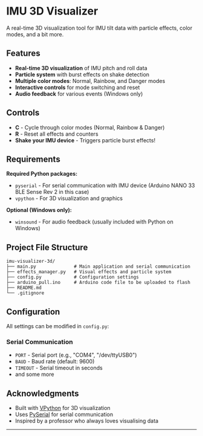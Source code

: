# IMU 3D Visualizer

A real-time 3D visualization tool for IMU tilt data with particle effects, color modes, and a bit more.

## Features

- **Real-time 3D visualization** of IMU pitch and roll data
- **Particle system** with burst effects on shake detection
- **Multiple color modes**: Normal, Rainbow, and Danger modes
- **Interactive controls** for mode switching and reset
- **Audio feedback** for various events (Windows only)

## Controls

- **C** - Cycle through color modes (Normal, Rainbow & Danger)
- **R** - Reset all effects and counters
- **Shake your IMU device** - Triggers particle burst effects!

## Requirements

**Required Python packages:**
- `pyserial` - For serial communication with IMU device (Arduino NANO 33 BLE Sense Rev 2 in this case)
- `vpython` - For 3D visualization and graphics

**Optional (Windows only):**
- `winsound` - For audio feedback (usually included with Python on Windows)


## Project File Structure

```
imu-visualizer-3d/
├── main.py              # Main application and serial communication
├── effects_manager.py   # Visual effects and particle system
├── config.py            # Configuration settings
├── arduino_pull.ino     # Arduino code file to be uploaded to flash
├── README.md            
└── .gitignore         
```

## Configuration

All settings can be modified in `config.py`:

### Serial Communication
- `PORT` - Serial port (e.g., "COM4", "/dev/ttyUSB0")
- `BAUD` - Baud rate (default: 9600)
- `TIMEOUT` - Serial timeout in seconds
- and some more

## Acknowledgments

- Built with [VPython](https://vpython.org/) for 3D visualization
- Uses [PySerial](https://pyserial.readthedocs.io/) for serial communication
- Inspired by a professor who always loves visualising data

---
